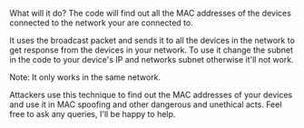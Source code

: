 What will it do?
The code will find out all the MAC addresses of the devices connected to the network your are connected to.

It uses the broadcast packet and sends it to all the devices in the network to get response from the devices in your network.
To use it change the subnet in the code to your device's IP and networks subnet otherwise it'll not work.

Note: It only works in the same network.

Attackers use this technique to find out the MAC addresses of your devices and use it in MAC spoofing and other dangerous and unethical acts.
Feel free to ask any queries, I'll be happy to help.

